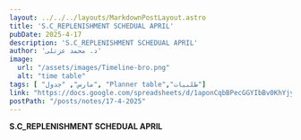 ```yaml
---
layout: ../../../layouts/MarkdownPostLayout.astro
title: 'S.C_REPLENISHMENT SCHEDUAL APRIL'
pubDate: 2025-4-17
description: 'S.C_REPLENISHMENT SCHEDUAL APRIL'
author: 'د. محمد عزتلى'
image:
  url: "/assets/images/Timeline-bro.png"
  alt: "time table"
tags: [ "مارس", "جدول", "Planner table","طلبيات"]
link: "https://docs.google.com/spreadsheets/d/1aponCqbBPecGGYIbBv0KhYjywV6XhFi5/edit?usp=sharing&ouid=106439338913487915657&rtpof=true&sd=true"
postPath: "/posts/notes/17-4-2025"
---
```



**S.C_REPLENISHMENT SCHEDUAL APRIL**